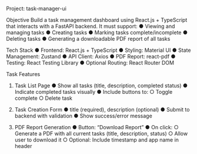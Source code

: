 Project: task-manager-ui

Objective
Build a task management dashboard using React.js + TypeScript that interacts with a FastAPI backend.
It must support:
● Viewing and managing tasks
● Creating tasks
● Marking tasks complete/incomplete
● Deleting tasks
● Generating a downloadable PDF report of all tasks

Tech Stack
● Frontend: React.js + TypeScript
● Styling: Material UI
● State Management: Zustand 
● API Client: Axios
● PDF Report: react-pdf
● Testing: React Testing Library
● Optional Routing: React Router DOM

Task Features
1. Task List Page
● Show all tasks (title, description, completed status)
● Indicate completed tasks visually
● Include buttons to:
○ Toggle complete
○ Delete task

2. Task Creation Form
● title (required), description (optional)
● Submit to backend with validation
● Show success/error message

3. PDF Report Generation
● Button: “Download Report”
● On click:
○ Generate a PDF with all current tasks (title, description, status)
○ Allow user to download it
○ Optional: Include timestamp and app name in header